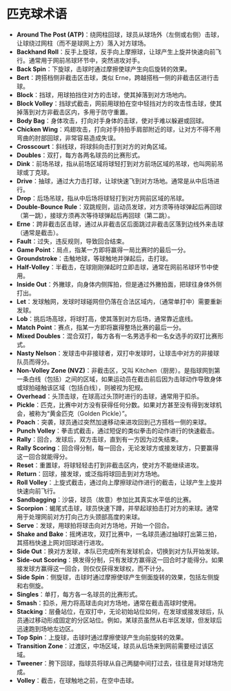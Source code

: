 # 匹克球术语

- **Around The Post (ATP)**：绕网柱回球，球员从球场外（左侧或右侧）击球，让球绕过网柱（而不是球网上方）落入对方球场。
- **Backhand Roll**：反手上旋球，反手向上摩擦球，让球产生上旋并快速向前飞行。通常用于网前吊球环节中，突然进攻对手。
- **Back Spin**：下旋球，击球时通过摩擦使球产生向后旋转的效果。
- **Bert**：跨搭档侧非截击区击球，类似 Erne，跨越搭档一侧的非截击区进行击球。
- **Block**：挡球，用球拍挡住对方的击球，使其掉落到对方场地内。
- **Block Volley**：挡球式截击，网前用球拍在空中轻挡对方的攻击性击球，使其掉落到对方非截击区内，多用于防守重置。
- **Body Bag**：身体攻击，打向对手身体的击球，使对手难以躲避或回球。
- **Chicken Wing**：鸡翅攻击，打向对手持拍手肩部附近的球，让对方不得不用弯曲的肘部回球，非常容易造成失误。
- **Crosscourt**：斜线球，将球斜向击打到对方的对角区域。
- **Doubles**：双打，每方各两名球员的比赛形式。
- **Dink**：前场吊球，指从前场区域将球轻打到对方前场区域的吊球，也叫网前吊球或丁克球。
- **Drive**：抽球，通过大力击打球，让球快速飞到对方场地。通常是从中后场进行。
- **Drop**：后场吊球，指从中后场将球轻打到对方网前区域的吊球。
- **Double-Bounce Rule**：双跳规则，运动员发球，对方须等待球弹起后再回球（第一跳），接球方须再次等待球弹起后再回球（第二跳）。
- **Erne**：跨非截击区击球，通过从非截击区后面跳过非截击区落到边线外来击球（通常是截击）。
- **Fault**：过失，违反规则，导致回合结束。
- **Game Point**：局点，指某一方即将赢得一局比赛时的最后一分。
- **Groundstroke**：击触地球，等球触地并弹起后，击打球。
- **Half-Volley**：半截击，在球刚刚弹起时立即击球，通常在网前吊球环节中使用。
- **Inside Out**：外撇球，向身体内侧挥拍，但是通过外撇拍面，把球往身体外侧打出。
- **Let**：发球触网，发球时球碰网但仍落在合法区域内，（通常单打中）需要重新发球。
- **Lob**：挑后场高球，将球打高，使其落到对方后场，通常靠近底线。
- **Match Point**：赛点，指某一方即将赢得整场比赛的最后一分。
- **Mixed Doubles**：混合双打，每方各有一名男选手和一名女选手的双打比赛形式。
- **Nasty Nelson**：发球击中非接球者，双打中发球时，让球击中对方的非接球队员而得分。
- **Non-Volley Zone (NVZ)**：非截击区，又叫 Kitchen（厨房）。是指球网到第一条白线（包括）之间的区域，如果运动员在截击前后因为击球动作导致身体或球拍碰触该区域（包括白线），则被视为犯规。
- **Overhead**：头顶击球，在球高过头顶时进行的击球，通常用于扣杀。
- **Pickle**：匹克，比赛中对方没有获得任何分数。如果对方甚至没有得到发球机会，被称为“黄金匹克（Golden Pickle）”。
- **Poach**：突袭，球员通过突然加速移动来进攻回到己方搭档一侧的来球。
- **Punch Volley**：拳击式截击，通过短促的类似拳击的动作进行的快速截击。
- **Rally**：回合，发球后，双方击球，直到有一方因为过失结束。
- **Rally Scoring**：回合得分制，每一回合，无论发球方或接发球方，只要赢得这一回合就能得分。
- **Reset**：重置球，将球轻轻击打到非截击区内，使对方不能继续进攻。
- **Return**：回球，接发球，或泛指将球回击到对方场地。
- **Roll Volley**：上旋式截击，通过向上摩擦球动作进行的截击，让球产生上旋并快速向前飞行。
- **Sandbagging**：沙袋，球员（故意）参加比其真实水平低的比赛。
- **Scorpion**：蝎尾式击球，球员快速下蹲，并举起球拍击打对方的来球。通常用于处理网前对方打向己方头颈部高度的来球。
- **Serve**：发球，用球拍将球击向对方场地，开始一个回合。
- **Shake and Bake**：摇烤进攻，双打比赛中，一名球员通过抽球打出第三拍，其搭档快速上网对回球进行进攻。
- **Side Out**：换对方发球，本队已完成所有发球机会，切换到对方队开始发球。
- **Side-out Scoring**：换发得分制，只有发球方赢得这一回合时才能得分。如果接发球方赢得这一回合，则仅仅获得发球权，而不计分。
- **Side Spin**：侧旋球，击球时通过摩擦使球产生侧面旋转的效果，包括左侧旋和右侧旋。
- **Singles**：单打，每方各一名球员的比赛形式。
- **Smash**：扣杀，用力将高球击向对方场地，通常在截击高球时使用。
- **Stacking**：层叠站位，在双打中，无论初始站位如何，在发球或接发球后，队员通过移动形成固定的分区站位。例如，某球员虽然从右半区发球，但发球后迅速跑到场地左边区。
- **Top Spin**：上旋球，击球时通过摩擦使球产生向前旋转的效果。
- **Transition Zone**：过渡区，中场区域，球员从后场来到网前需要经过该区域。
- **Tweener**：胯下回球，指球员将球从自己两腿中间打过去，往往是背对球场完成。
- **Volley**：截击，在球触地之前，在空中击球。